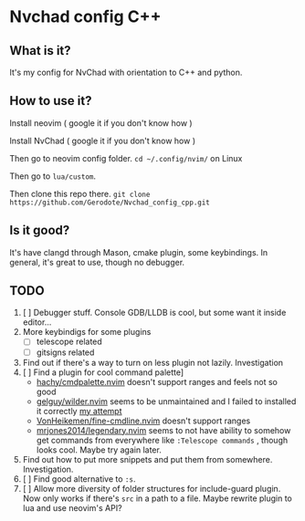 # Nvchad config C++

## What is it?
It's my config for NvChad with orientation to C++ and python.

## How to use it?
Install neovim  ( google it if you don't know how )

Install NvChad  ( google it if you don't know how )

Then go to neovim config folder. `cd ~/.config/nvim/` on Linux

Then go to `lua/custom`.

Then clone this repo there. `git clone https://github.com/Gerodote/Nvchad_config_cpp.git`


## Is it good?
It's have clangd through Mason, cmake plugin, some keybindings. 
In general, it's great to use, though no debugger.

## TODO
1. [ ] Debugger stuff. Console GDB/LLDB is cool, but some want it inside editor...
2. More keybindigs for some plugins
	- [ ] telescope related
	- [ ] gitsigns related 
3. Find out if there's a way to turn on less plugin not lazily. Investigation
4. [ ] Find a plugin for cool command palette]
	- [hachy/cmdpalette.nvim](https://github.com/hachy/cmdpalette.nvim) doesn't support ranges and feels not so good  
	- [gelguy/wilder.nvim](https://github.com/gelguy/wilder.nvim) seems to be unmaintained and I failed to installed it correctly [my attempt](https://github.com/gelguy/wilder.nvim/issues/196)  
	- [VonHeikemen/fine-cmdline.nvim](https://github.com/VonHeikemen/fine-cmdline.nvim) doesn't support ranges
	- [mrjones2014/legendary.nvim](https://github.com/mrjones2014/legendary.nvim) seems to not have ability to somehow get commands from everywhere like `:Telescope commands` , though looks cool. Maybe try again later. 
5. Find out how to put more snippets and put them from somewhere. Investigation.
6. [ ] Find good alternative to `:s`. 
7. [ ] Allow more diversity of folder structures for include-guard plugin. Now only works if there's `src` in a path to a file. Maybe rewrite plugin to lua and use neovim's API?
